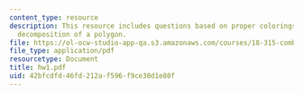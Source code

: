 ```yaml
---
content_type: resource
description: This resource includes questions based on proper colorings, and acute
  decomposition of a polygon.
file: https://ol-ocw-studio-app-qa.s3.amazonaws.com/courses/18-315-combinatorial-theory-introduction-to-graph-theory-extremal-and-enumerative-combinatorics-spring-2005/42bfcdfd46fd212af596f9ce38d1e80f_hw1.pdf
file_type: application/pdf
resourcetype: Document
title: hw1.pdf
uid: 42bfcdfd-46fd-212a-f596-f9ce38d1e80f
---
```

